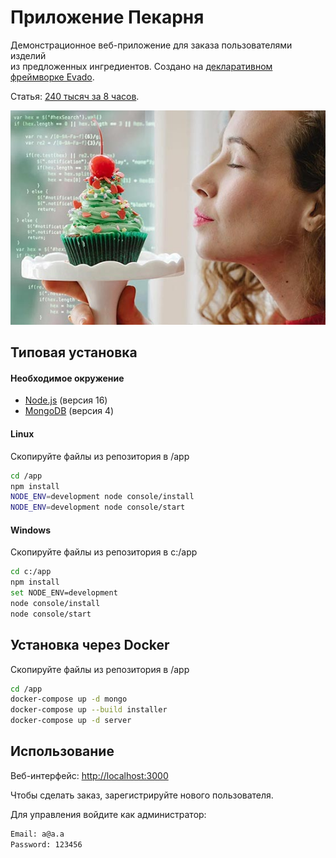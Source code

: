 # Приложение Пекарня

Демонстрационное веб-приложение для заказа пользователями изделий  
из предложенных ингредиентов. 
Создано на [декларативном фреймворке Evado](https://github.com/mkhorin/evado).

Статья: [240 тысяч за 8 часов](https://zen.me/WDxP).

[![Создание приложения без кода](doc/poster.jpg)](https://zen.me/WDxP)

## Типовая установка

#### Необходимое окружение
- [Node.js](https://nodejs.org) (версия 16)
- [MongoDB](https://www.mongodb.com/download-center/community) (версия 4)

#### Linux
Скопируйте файлы из репозитория в /app
```sh
cd /app
npm install
NODE_ENV=development node console/install
NODE_ENV=development node console/start
```

#### Windows
Скопируйте файлы из репозитория в c:/app
```sh
cd c:/app
npm install
set NODE_ENV=development
node console/install
node console/start
```

## Установка через Docker

Скопируйте файлы из репозитория в /app
```sh
cd /app
docker-compose up -d mongo
docker-compose up --build installer
docker-compose up -d server
```
  
## Использование
 
Веб-интерфейс: [http://localhost:3000](http://localhost:3000)

Чтобы сделать заказ, зарегистрируйте нового пользователя.

Для управления войдите как администратор:
```sh
Email: a@a.a
Password: 123456
```